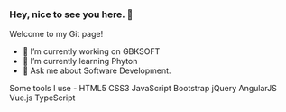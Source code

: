 ### Hey, nice to see you here. 👋

Welcome to my Git page!

- 🔭 I’m currently working on GBKSOFT
- 🌱 I’m currently learning Phyton
- 💬 Ask me about Software Development.

Some tools I use -
HTML5 CSS3 JavaScript Bootstrap jQuery AngularJS Vue.js TypeScript

